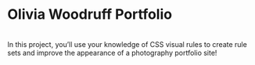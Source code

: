 <h1>Olivia Woodruff Portfolio</h1>
<br>
In this project, you’ll use your knowledge of CSS visual rules to create rule sets and improve the appearance of a photography portfolio site!
